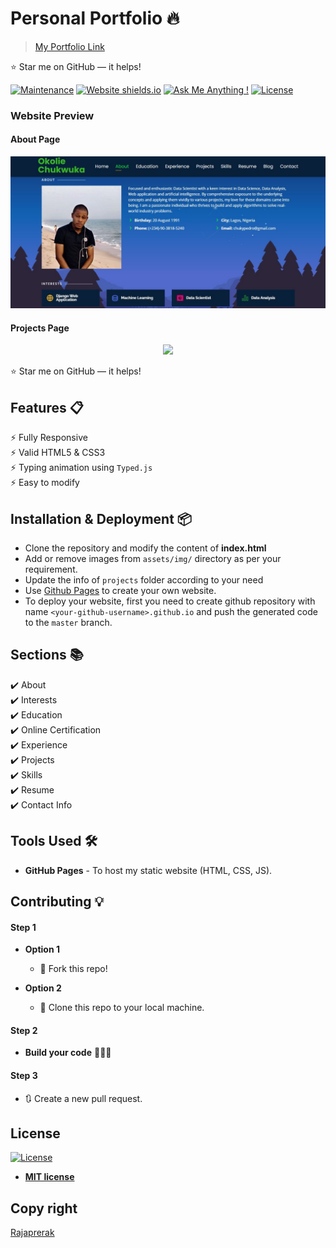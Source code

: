 # Personal Portfolio 🔥

> [My Portfolio Link](https://okoliechykwuka.github.io/portfolio/)


:star: Star me on GitHub — it helps!

[![Maintenance](https://img.shields.io/badge/maintained-yes-green.svg)](https://okoliechykwuka.github.io/portfolio/commits/master)
[![Website shields.io](https://img.shields.io/badge/website-up-yellow)](https://okoliechykwuka.github.io/portfolio/)
[![Ask Me Anything !](https://img.shields.io/badge/ask%20me-linkedin-1abc9c.svg)](https://www.linkedin.com/in/okolie-chukwuka-87609b181/)
[![License](http://img.shields.io/:license-mit-blue.svg?style=flat-square)](http://badges.mit-license.org)

### Website Preview

#### About Page
<p align="center"> 
  <kbd>
    <a href="https://okoliechykwuka.github.io/portfolio/" target="_blank"><img src="website/Aboutpage.jpg">
  </a>
  </kbd>
</p>

#### Projects Page
<p align="center"> 
  <kbd>
    <a href="https://okoliechykwuka.github.io/portfolio/" target="_blank"><img src="website_images/Projectpage.JPG">
  </a>
  </kbd>
</p>

:star: Star me on GitHub — it helps!

## Features 📋
⚡️ Fully Responsive\
⚡️ Valid HTML5 & CSS3\
⚡️ Typing animation using `Typed.js`\
⚡️ Easy to modify

## Installation & Deployment 📦
- Clone the repository and modify the content of <b>index.html</b> 
- Add or remove images from `assets/img/` directory as per your requirement.
- Update the info of `projects` folder according to your need
- Use [Github Pages](https://create-react-app.dev/docs/deployment/#github-pages) to create your own website.
- To deploy your website, first you need to create github repository with name `<your-github-username>.github.io` and push the generated code to the `master` branch.

## Sections 📚
✔️ About\
✔️ Interests\
✔️ Education\
✔️ Online Certification\
✔️ Experience\
✔️ Projects \
✔️ Skills \
✔️ Resume\
✔️ Contact Info



## Tools Used 🛠️
* <b>GitHub Pages</b> - To host my static website (HTML, CSS, JS).

## Contributing 💡
#### Step 1

- **Option 1**
    - 🍴 Fork this repo!

- **Option 2**
    - 👯 Clone this repo to your local machine.


#### Step 2

- **Build your code** 🔨🔨🔨

#### Step 3

- 🔃 Create a new pull request.

## License
[![License](http://img.shields.io/:license-mit-blue.svg?style=flat-square)](http://badges.mit-license.org)

- **[MIT license](http://opensource.org/licenses/mit-license.php)**

## Copy right 
[Rajaprerak](https://github.com/rajaprerak)
